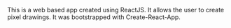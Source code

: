 This is a web based app created using ReactJS. It allows the user to create pixel drawings. It was bootstrapped with Create-React-App.